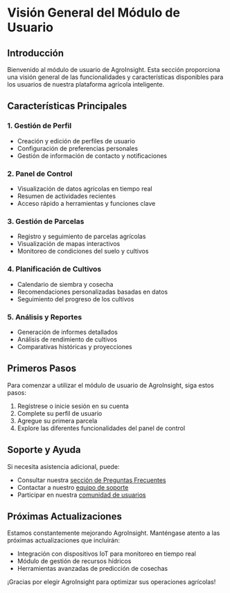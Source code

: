 # Visión General del Módulo de Usuario

## Introducción

Bienvenido al módulo de usuario de AgroInsight. Esta sección proporciona una visión general de las funcionalidades y características disponibles para los usuarios de nuestra plataforma agrícola inteligente.

## Características Principales

### 1. Gestión de Perfil

- Creación y edición de perfiles de usuario
- Configuración de preferencias personales
- Gestión de información de contacto y notificaciones

### 2. Panel de Control

- Visualización de datos agrícolas en tiempo real
- Resumen de actividades recientes
- Acceso rápido a herramientas y funciones clave

### 3. Gestión de Parcelas

- Registro y seguimiento de parcelas agrícolas
- Visualización de mapas interactivos
- Monitoreo de condiciones del suelo y cultivos

### 4. Planificación de Cultivos

- Calendario de siembra y cosecha
- Recomendaciones personalizadas basadas en datos
- Seguimiento del progreso de los cultivos

### 5. Análisis y Reportes

- Generación de informes detallados
- Análisis de rendimiento de cultivos
- Comparativas históricas y proyecciones

## Primeros Pasos

Para comenzar a utilizar el módulo de usuario de AgroInsight, siga estos pasos:

1. Regístrese o inicie sesión en su cuenta
2. Complete su perfil de usuario
3. Agregue su primera parcela
4. Explore las diferentes funcionalidades del panel de control

## Soporte y Ayuda

Si necesita asistencia adicional, puede:

- Consultar nuestra [sección de Preguntas Frecuentes](/docs/guides/faq.md)
- Contactar a nuestro [equipo de soporte](/docs/guides/about.md)
- Participar en nuestra [comunidad de usuarios](https://github.com/orgs/AgroInsight/discussions)

## Próximas Actualizaciones

Estamos constantemente mejorando AgroInsight. Manténgase atento a las próximas actualizaciones que incluirán:

- Integración con dispositivos IoT para monitoreo en tiempo real
- Módulo de gestión de recursos hídricos
- Herramientas avanzadas de predicción de cosechas

¡Gracias por elegir AgroInsight para optimizar sus operaciones agrícolas!
